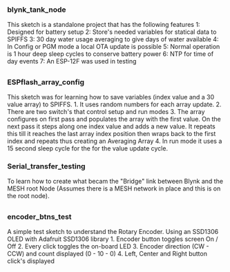 ### blynk_tank_node
This sketch is a standalone project that has the following features
    1:  Designed for battery setup
    2:  Store's needed variables for statical data to SPIFFS
    3:  30 day water usage averaging to give days of water available
    4:  In Config or PGM mode a local OTA update is possible
    5:  Normal operation is 1 hour deep sleep cycles to conserve battery power
    6:  NTP for time of day events
    7:  An ESP-12F was used in testing
##

### ESPflash_array_config
This sketch was for learning how to save variables (index value and a 30 value array) to SPIFFS.
    1.  It uses random numbers for each array update. 
    2.  There are two switch's that control setup and run modes
    3.  The array configures on first pass and populates the array with the first value. On the next pass it steps along one index value and adds a new value. It repeats this till it reaches the last array index position then wraps back to the first index and repeats thus creating an Averaging Array
    4.  In run mode it uses a 15 second sleep cycle for the for the value update cycle.

### Serial_transfer_testing
To learn how to create what becam the "Bridge" link between Blynk and the MESH root Node (Assumes there is a MESH network in place and this is on the root node).
##

### encoder_btns_test
A simple test sketch to understand the Rotary Encoder. 
Using an SSD1306 OLED with Adafruit SSD1306 library
    1.  Encoder button toggles screen On / Off
    2.  Every click toggles the on-board LED
    3.  Encoder direction (CW - CCW) and count displayed (0 - 10 - 0)
    4.  Left, Center and Right button click's displayed
##
